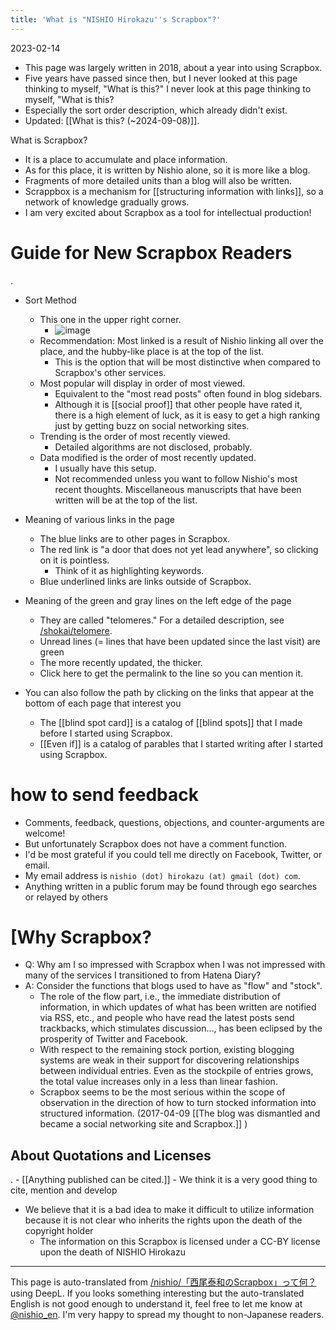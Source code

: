 ```yaml
---
title: 'What is "NISHIO Hirokazu''s Scrapbox"?'
---
```


2023-02-14
- This page was largely written in 2018, about a year into using Scrapbox.
- Five years have passed since then, but I never looked at this page thinking to myself, "What is this?" I never look at this page thinking to myself, "What is this?
- Especially the sort order description, which already didn't exist.
- Updated: [[What is this? (~2024-09-08)]].

What is Scrapbox?
- It is a place to accumulate and place information.
- As for this place, it is written by Nishio alone, so it is more like a blog.
- Fragments of more detailed units than a blog will also be written.
- Scrappbox is a mechanism for [[structuring information with links]], so a network of knowledge gradually grows.
- I am very excited about Scrapbox as a tool for intellectual production!

# Guide for New Scrapbox Readers
.
- Sort Method
    - This one in the upper right corner.
        - ![image](https://gyazo.com/7442144c7eef8a02f8c82a7e245cc1a7/thumb/1000)
    - Recommendation: Most linked is a result of Nishio linking all over the place, and the hubby-like place is at the top of the list.
        - This is the option that will be most distinctive when compared to Scrapbox's other services.
    - Most popular will display in order of most viewed.
        - Equivalent to the "most read posts" often found in blog sidebars.
        - Although it is [[social proof]] that other people have rated it, there is a high element of luck, as it is easy to get a high ranking just by getting buzz on social networking sites.
    - Trending is the order of most recently viewed.
        - Detailed algorithms are not disclosed, probably.
    - Data modified is the order of most recently updated.
        - I usually have this setup.
        - Not recommended unless you want to follow Nishio's most recent thoughts. Miscellaneous manuscripts that have been written will be at the top of the list.

- Meaning of various links in the page
    - The blue links are to other pages in Scrapbox.
    - The red link is "a door that does not yet lead anywhere", so clicking on it is pointless.
        - Think of it as highlighting keywords.
    - Blue underlined links are links outside of Scrapbox.

- Meaning of the green and gray lines on the left edge of the page
    - They are called "telomeres." For a detailed description, see [/shokai/telomere](https://scrapbox.io/shokai/telomere).
    - Unread lines (= lines that have been updated since the last visit) are green
    - The more recently updated, the thicker.
    - Click here to get the permalink to the line so you can mention it.

- You can also follow the path by clicking on the links that appear at the bottom of each page that interest you
    - The [[blind spot card]] is a catalog of [[blind spots]] that I made before I started using Scrapbox.
    - [[Even if]] is a catalog of parables that I started writing after I started using Scrapbox.

# how to send feedback
- Comments, feedback, questions, objections, and counter-arguments are welcome!
- But unfortunately Scrapbox does not have a comment function.
- I'd be most grateful if you could tell me directly on Facebook, Twitter, or email.
- My email address is `nishio (dot) hirokazu (at) gmail (dot) com`.
- Anything written in a public forum may be found through ego searches or relayed by others

# [Why Scrapbox?
- Q: Why am I so impressed with Scrapbox when I was not impressed with many of the services I transitioned to from Hatena Diary?
- A: Consider the functions that blogs used to have as "flow" and "stock".
    - The role of the flow part, i.e., the immediate distribution of information, in which updates of what has been written are notified via RSS, etc., and people who have read the latest posts send trackbacks, which stimulates discussion..., has been eclipsed by the prosperity of Twitter and Facebook.
    - With respect to the remaining stock portion, existing blogging systems are weak in their support for discovering relationships between individual entries. Even as the stockpile of entries grows, the total value increases only in a less than linear fashion.
    - Scrapbox seems to be the most serious within the scope of observation in the direction of how to turn stocked information into structured information.
(2017-04-09  [[The blog was dismantled and became a social networking site and Scrapbox.]] )

## About Quotations and Licenses
.
    - [[Anything published can be cited.]]
    - We think it is a very good thing to cite, mention and develop
- We believe that it is a bad idea to make it difficult to utilize information because it is not clear who inherits the rights upon the death of the copyright holder
    - The information on this Scrapbox is licensed under a CC-BY license upon the death of NISHIO Hirokazu

---
This page is auto-translated from [/nishio/「西尾泰和のScrapbox」って何？](https://scrapbox.io/nishio/「西尾泰和のScrapbox」って何？) using DeepL. If you looks something interesting but the auto-translated English is not good enough to understand it, feel free to let me know at [@nishio_en](https://twitter.com/nishio_en). I'm very happy to spread my thought to non-Japanese readers.